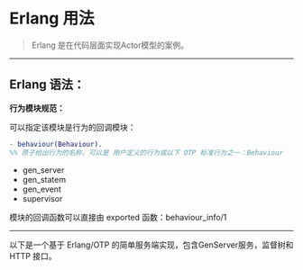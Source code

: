 # Erlang 用法

> Erlang 是在代码层面实现Actor模型的案例。

---
## Erlang 语法：
**行为模块规范：**

<p>
可以指定该模块是行为的回调模块：</p>

``` erlang
- behaviour(Behaviour).
%% 原子给出行为的名称，可以是 用户定义的行为或以下 OTP 标准行为之一：Behaviour
```
- gen_server
- gen_statem
- gen_event
- supervisor

模块的回调函数可以直接由 exported 函数：behaviour_info/1

---
<font>以下是一个基于 Erlang/OTP 的简单服务端实现，包含GenServer服务，监督树和 HTTP 接口。</font>